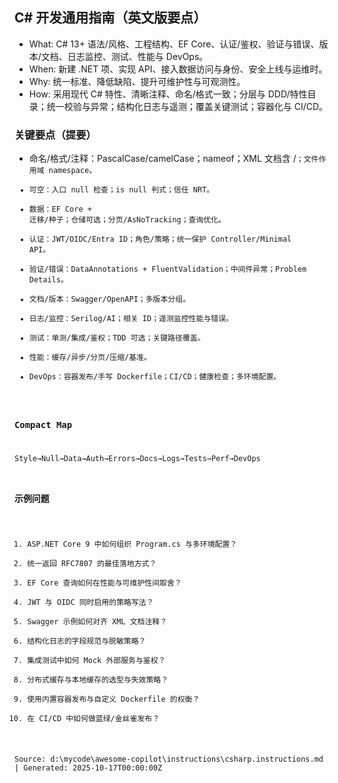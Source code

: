 ## C# 开发通用指南（英文版要点）

- What: C# 13+ 语法/风格、工程结构、EF Core、认证/鉴权、验证与错误、版本/文档、日志监控、测试、性能与 DevOps。
- When: 新建 .NET 项、实现 API、接入数据访问与身份、安全上线与运维时。
- Why: 统一标准、降低缺陷、提升可维护性与可观测性。
- How: 采用现代 C# 特性、清晰注释、命名/格式一致；分层与 DDD/特性目录；统一校验与异常；结构化日志与遥测；覆盖关键测试；容器化与 CI/CD。

### 关键要点（提要）
- 命名/格式/注释：PascalCase/camelCase；nameof；XML 文档含 <example>/<code>；文件作用域 namespace。
- 可空：入口 null 检查；is null 判式；信任 NRT。
- 数据：EF Core + 迁移/种子；仓储可选；分页/AsNoTracking；查询优化。
- 认证：JWT/OIDC/Entra ID；角色/策略；统一保护 Controller/Minimal API。
- 验证/错误：DataAnnotations + FluentValidation；中间件异常；Problem Details。
- 文档/版本：Swagger/OpenAPI；多版本分组。
- 日志/监控：Serilog/AI；相关 ID；遥测监控性能与错误。
- 测试：单测/集成/鉴权；TDD 可选；关键路径覆盖。
- 性能：缓存/异步/分页/压缩/基准。
- DevOps：容器发布/手写 Dockerfile；CI/CD；健康检查；多环境配置。

### Compact Map
Style→Null→Data→Auth→Errors→Docs→Logs→Tests→Perf→DevOps

### 示例问题
1) ASP.NET Core 9 中如何组织 Program.cs 与多环境配置？
2) 统一返回 RFC7807 的最佳落地方式？
3) EF Core 查询如何在性能与可维护性间取舍？
4) JWT 与 OIDC 同时启用的策略写法？
5) Swagger 示例如何对齐 XML 文档注释？
6) 结构化日志的字段规范与脱敏策略？
7) 集成测试中如何 Mock 外部服务与鉴权？
8) 分布式缓存与本地缓存的选型与失效策略？
9) 使用内置容器发布与自定义 Dockerfile 的权衡？
10) 在 CI/CD 中如何做蓝绿/金丝雀发布？

Source: d:\mycode\awesome-copilot\instructions\csharp.instructions.md | Generated: 2025-10-17T00:00:00Z
